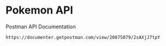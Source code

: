 # Pokemon API

Postman API Documentation
```bash
https://documenter.getpostman.com/view/20875079/2sAXjJ7tpY
```